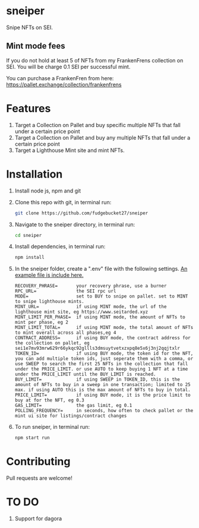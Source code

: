 # sneiper
Snipe NFTs on SEI.

## Mint mode fees
If you do not hold at least 5 of NFTs from my FrankenFrens collection on SEI. You will be charge 0.1 SEI per successful mint. 

You can purchase a FrankenFren from here: https://pallet.exchange/collection/frankenfrens

# Features
1. Target a Collection on Pallet and buy specific multiple NFTs that fall under a certain price point
2. Target a Collection on Pallet and buy any multiple NFTs that fall under a certain price point
3. Target a Lighthouse Mint site and mint NFTs. 

# Installation
1. Install node js, npm and git
2. Clone this repo with git, in terminal run:
   ```bash
   git clone https://github.com/fudgebucket27/sneiper
   ```
3. Navigate to the sneiper directory, in terminal run:
   ```bash
   cd sneiper
   ```
4. Install dependencies, in terminal run:
   ```bash
   npm install
   ```
5. In the sneiper folder, create a ".env" file with the following settings. [An example file is include here.](https://github.com/fudgebucket27/sneiper/blob/main/.env.example)
   ```text
   RECOVERY_PHRASE=       your recovery phrase, use a burner
   RPC_URL=               the SEI rpc url
   MODE=                  set to BUY to snipe on pallet. set to MINT to snipe lighthouse mints.
   MINT_URL=              if using MINT mode, the url of the lighthouse mint site, eg https://www.seitarded.xyz 
   MINT_LIMIT_PER_PHASE=  if using MINT mode, the amount of NFTs to mint per phase, eg 2
   MINT_LIMIT_TOTAL=      if using MINT mode, the total amount of NFTs to mint overall across all phases,eg 4 
   CONTRACT_ADDRESS=      if using BUY mode, the contract address for the collection on pallet, eg sei1e7mv93mrw629r66ykqc92gllls3dmsuytvetxzxpq8e5x6j3nj2qqjtxlr
   TOKEN_ID=              if using BUY mode, the token id for the NFT, you can add multiple token ids, just seperate them with a comma, or use SWEEP to search the first 25 NFTs in the collection that fall under the PRICE_LIMIT. or use AUTO to keep buying 1 NFT at a time under the PRICE_LIMIT until the BUY_LIMIT is reached. 
   BUY_LIMIT=             if using SWEEP in TOKEN_ID, this is the amount of NFTs to buy in a sweep in one transaction; limited to 25 max. if using AUTO this is the max amount of NFTs to buy in total.
   PRICE_LIMIT=           if using BUY mode, it is the price limit to buy at for the NFT, eg 0.3
   GAS_LIMIT=             the gas limit, eg 0.1
   POLLING_FREQUENCY=     in seconds, how often to check pallet or the mint ui site for listings/contract changes
   ```
   
6. To run sneiper, in terminal run:
   ```bash
   npm start run
   ```
   
# Contributing
Pull requests are welcome! 

# TO DO
1. Support for dagora
